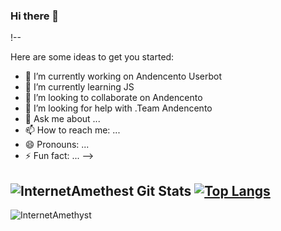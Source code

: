 ### Hi there 👋

!--

Here are some ideas to get you started:

- 🔭 I’m currently working on Andencento Userbot
- 🌱 I’m currently learning JS
- 👯 I’m looking to collaborate on Andencento
- 🤔 I’m looking for help with .Team Andencento
- 💬 Ask me about ...
- 📫 How to reach me: ...
- 😄 Pronouns: ...
- ⚡ Fun fact: ...
-->


![InternetAmethest Git Stats](https://github-readme-stats.vercel.app/api?username=InternetAmethyst&include_all_commits=true&count_private=true&theme=tokyonight)
[![Top Langs](https://github-readme-stats.vercel.app/api/top-langs/?username=InternetAmethyst&layout=compact&theme=radical)](https://github.com/InternetAmethyst)
---
<p><img align="center" src="https://github-readme-stats.vercel.app/api/top-langs?username=InternetAmethyst&show_icons=true&locale=en&langs_count=15&theme=tokyonight" alt="InternetAmethyst" /></p>
